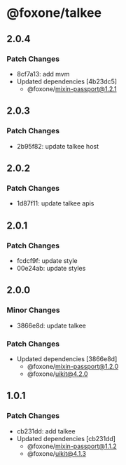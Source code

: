# @foxone/talkee

## 2.0.4

### Patch Changes

- 8cf7a13: add mvm
- Updated dependencies [4b23dc5]
  - @foxone/mixin-passport@1.2.1

## 2.0.3

### Patch Changes

- 2b95f82: update talkee host

## 2.0.2

### Patch Changes

- 1d87f11: update talkee apis

## 2.0.1

### Patch Changes

- fcdcf9f: update style
- 00e24ab: update styles

## 2.0.0

### Minor Changes

- 3866e8d: update talkee

### Patch Changes

- Updated dependencies [3866e8d]
  - @foxone/mixin-passport@1.2.0
  - @foxone/uikit@4.2.0

## 1.0.1

### Patch Changes

- cb231dd: add talkee
- Updated dependencies [cb231dd]
  - @foxone/mixin-passport@1.1.2
  - @foxone/uikit@4.1.3
